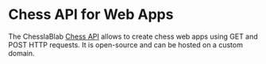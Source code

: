 # Chess API for Web Apps

The ChesslaBlab [Chess API](https://github.com/chesslablab/chess-api) allows to create chess web apps using GET and POST HTTP requests. It is open-source and can be hosted on a custom domain.
